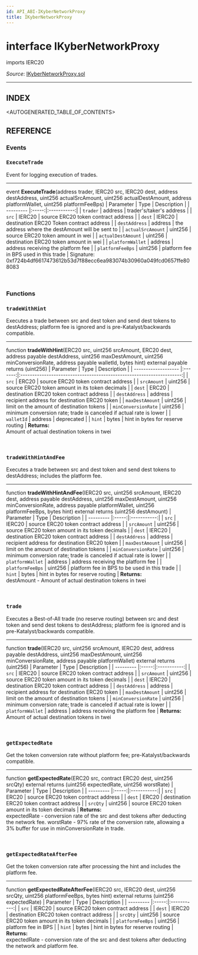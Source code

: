 ```yaml
---
id: API_ABI-IKyberNetworkProxy
title: IKyberNetworkProxy
---
```

[//]: # (tagline)
# interface IKyberNetworkProxy
imports IERC20

*Source*: [IKyberNetworkProxy.sol](https://github.com/KyberNetwork/smart-contracts/blob/master/contracts/sol6/IKyberNetworkProxy.sol)
___

## INDEX

<AUTOGENERATED_TABLE_OF_CONTENTS>

## REFERENCE

### Events

### `ExecuteTrade`
Event for logging execution of trades.
___
event __ExecuteTrade__(address trader, IERC20 src, IERC20 dest, address destAddress, uint256 actualSrcAmount, uint256 actualDestAmount, address platformWallet, uint256 platformFeeBps)
| Parameter | Type  | Description |
| --------- |:-----:|:-----------:|
| `trader` | address | trader's/taker's address |
| `src` | IERC20 | source ERC20 token contract address |
| `dest` | IERC20 | destination ERC20 Token contract address |
| `destAddress` | address | the address where the destAmount will be sent to |
| `actualSrcAmount` | uint256 | source ERC20 token amount in wei |
| `actualDestAmount` | uint256 | destination ERC20 token amount in wei |
| `platformWallet` | address | address receiving the platform fee |
| `platformFeeBps` | uint256 | platform fee in BPS used in this trade |
Signature: 0xf724b4df6617473612b53d7f88ecc6ea983074b30960a049fcd0657ffe808083

<br />

### Functions

### `tradeWithHint`
Executes a trade between src and dest token and send dest tokens to destAddress; platform fee is ignored and is pre-Katalyst/backwards compatible.
___
function __tradeWithHint__(ERC20 src, uint256 srcAmount, ERC20 dest, address payable destAddress, uint256 maxDestAmount, uint256 minConversionRate, address payable walletId, bytes hint) external payable returns (uint256)
| Parameter           | Type    | Description                                   |
| ------------------- |:-------:|:--------------------------------------------------------------------:|
| `src`               | ERC20   | source ERC20 token contract address                                  |
| `srcAmount`   | uint256    | source ERC20 token amount in its token decimals             |
| `dest`              | ERC20   | destination ERC20 token contract address                             |
| `destAddress`       | address | recipient address for destination ERC20 token                        |
| `maxDestAmount`     | uint256    | limit on the amount of destination tokens                            |
| `minConversionRate` | uint256    | minimum conversion rate;  trade is canceled if actual rate is lower |
| `walletId`          | address | deprecated |
| `hint` | bytes | hint in bytes for reserve routing |
**Returns:**\
Amount of actual destination tokens in twei

<br />
 
### `tradeWithHintAndFee`
Executes a trade between src and dest token and send dest tokens to destAddress; includes the platform fee.
___
function __tradeWithHintAndFee__(IERC20 src, uint256 srcAmount, IERC20 dest, address payable destAddress, uint256 maxDestAmount, uint256 minConversionRate, address payable platformWallet, uint256 platformFeeBps, bytes hint) external returns (uint256 destAmount)
| Parameter | Type  | Description |
| --------- |:-----:|:-----------:|
| `src`               | IERC20   | source ERC20 token contract address                                  |
| `srcAmount`   | uint256    | source ERC20 token amount in its token decimals             |
| `dest`              | IERC20   | destination ERC20 token contract address                             |
| `destAddress`       | address | recipient address for destination ERC20 token                        |
| `maxDestAmount`     | uint256    | limit on the amount of destination tokens                            |
| `minConversionRate` | uint256    | minimum conversion rate;  trade is canceled if actual rate is lower |
| `platformWallet` | address | address receiving the platform fee |
| `platformFeeBps` | uint256 | platform fee in BPS to be used in this trade |
| `hint` | bytes | hint in bytes for reserve routing |
**Returns:**\
destAmount - Amount of actual destination tokens in twei

<br />
 
### `trade`
Executes a Best-of-All trade (no reserve routing) between src and dest token and send dest tokens to destAddress; platform fee is ignored and is pre-Katalyst/backwards compatible.
___
function __trade__(IERC20 src, uint256 srcAmount, IERC20 dest, address payable destAddress, uint256 maxDestAmount, uint256 minConversionRate, address payable platformWallet) external returns (uint256)
| Parameter | Type  | Description |
| --------- |:-----:|:-----------:|
| `src`               | IERC20   | source ERC20 token contract address                                  |
| `srcAmount`   | uint256    | source ERC20 token amount in its token decimals             |
| `dest`              | IERC20   | destination ERC20 token contract address                             |
| `destAddress`       | address | recipient address for destination ERC20 token                        |
| `maxDestAmount`     | uint256    | limit on the amount of destination tokens                            |
| `minConversionRate` | uint256    | minimum conversion rate;  trade is canceled if actual rate is lower |
| `platformWallet` | address | address receiving the platform fee |
**Returns:**\
Amount of actual destination tokens in twei

<br />
 
### `getExpectedRate`
Get the token conversion rate without platform fee; pre-Katalyst/backwards compatible.
___
function __getExpectedRate__(ERC20 src, contract ERC20 dest, uint256 srcQty) external returns (uint256 expectedRate, uint256 worstRate)
| Parameter | Type  | Description |
| --------- |:-----:|:-----------:|
| `src`     | ERC20 | source ERC20 token contract address      |
| `dest`    | ERC20 | destination ERC20 token contract address |
| `srcQty`  | uint256  | source ERC20 token amount in its token decimals         |
 **Returns:**\
expectedRate - conversion rate of the src and dest tokens after deducting the network fee.
worstRate - 97% rate of the conversion rate, allowaing a 3% buffer for use in minConversionRate in trade.

<br />
 
### `getExpectedRateAfterFee`
Get the token conversion rate after processing the hint and includes the platform fee.
___
function __getExpectedRateAfterFee__(IERC20 src, IERC20 dest, uint256 srcQty, uint256 platformFeeBps, bytes hint) external returns (uint256 expectedRate)
| Parameter | Type  | Description |
| --------- |:-----:|:-----------:|
| `src`     | IERC20 | source ERC20 token contract address      |
| `dest`    | IERC20 | destination ERC20 token contract address |
| `srcQty`  | uint256  | source ERC20 token amount in its token decimals         |
| `platformFeeBps` | uint256 | platform fee in BPS    |
| `hint` | bytes | hint in bytes for reserve routing |
**Returns:**\
expectedRate - conversion rate of the src and dest tokens after deducting the network and platform fee.
